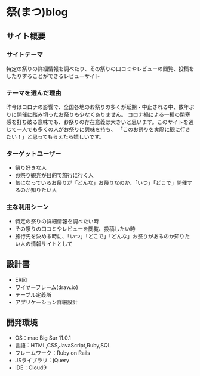 # 祭(まつ)blog

## サイト概要
### サイトテーマ
特定の祭りの詳細情報を調べたり、その祭りの口コミやレビューの閲覧、投稿をしたりすることができるレビューサイト


### テーマを選んだ理由
昨今はコロナの影響で、全国各地のお祭りの多くが延期・中止される中、数年ぶりに開催に踏み切ったお祭りも少なくありません。
コロナ禍による一種の閉塞感を打ち破る意味でも、お祭りの存在意義は大きいと思います。このサイトを通じて一人でも多くの人がお祭りに興味を持ち、
「このお祭りを実際に観に行きたい！」と思ってもらえたら嬉しいです。

### ターゲットユーザー
- 祭り好きな人
- お祭り観光が目的で旅行に行く人
- 気になっているお祭りが「どんな」お祭りなのか、「いつ」「どこで」開催するのか知りたい人

### 主な利用シーン
- 特定の祭りの詳細情報を調べたい時
- その祭りの口コミやレビューを閲覧、投稿したい時
- 旅行先を決める時に、「いつ」「どこで」「どんな」お祭りがあるのか知りたい人の情報サイトとして

## 設計書
- ER図
- ワイヤーフレーム(draw.io)
- テーブル定義所
- アプリケーション詳細設計


## 開発環境
- OS：mac Big Sur 11.0.1
- 言語：HTML,CSS,JavaScript,Ruby,SQL
- フレームワーク：Ruby on Rails
- JSライブラリ：jQuery
- IDE：Cloud9
